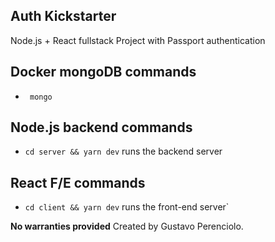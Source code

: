 ## Auth Kickstarter

Node.js + React fullstack Project with Passport authentication

## Docker mongoDB commands

- ```docker run -d -p 27017:27017 --name auth-kcstr-mongo \
   mongo
  ```

## Node.js backend commands

- `cd server && yarn dev` runs the backend server

## React F/E commands

- `cd client && yarn dev` runs the front-end server`

<strong>No warranties provided</strong>
Created by Gustavo Perenciolo.
